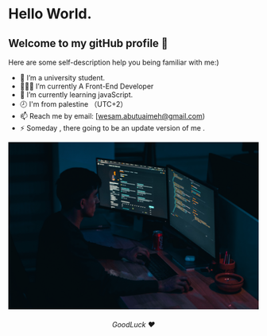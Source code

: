 # Hello World.
## Welcome to my gitHub profile 👋
Here are some self-description help you being familiar with me:)

- 🏫 I’m a university student.
- 👨🏻‍💻 I’m currently A Front-End Developer
- 💪 I’m currently learning javaScript.
- 🕗 I'm from palestine （UTC+2）
- 📫 Reach me by email: [wesam.abutuaimeh@gmail.com)
- ⚡ Someday , there going to be an update version of me . <br/>
<!-- ![imgs](mohammad-rahmani-_Fx34KeqIEw-unsplash.jpg) -->
<img src="mohammad-rahmani-_Fx34KeqIEw-unsplash.jpg" alt="imgs" width="100%" height="80%"></img>

<h6 align="center">GoodLuck ❤️</h6>
